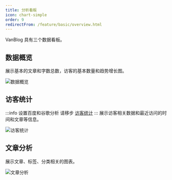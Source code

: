 ```yaml
---
title: 分析看板
icon: chart-simple
order: 9
redirectFrom: /feature/basic/overview.html
---
```


VanBlog 具有三个数据看板。

<!-- more -->

## 数据概览



展示基本的文章和字数总数，访客的基本数量和趋势增长图。

![数据概览](https://pic.mereith.com/img/3614afa8057c2fb0c078c62cad4e89b1.clipboard-2022-09-23.png)

## 访客统计
:::info 设置百度和谷歌分析
请移步 [访客统计](./visitor.md#进阶分析)
:::
展示访客相关数据和最近访问的时间和文章等信息。

![访客统计](https://pic.mereith.com/img/067952d6fa53f62b10174690ed3b269a.clipboard-2022-08-16.png)

## 文章分析

展示文章、标签、分类相关的图表。

![文章分析](https://pic.mereith.com/img/d25024edd30cb2de2c9f9b77e8c9fd50.clipboard-2022-08-16.png)
